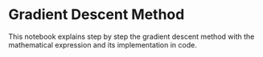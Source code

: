 # Gradient Descent Method
<p> This notebook explains step by step the gradient descent method with the mathematical expression and its implementation in code.
  </p>
